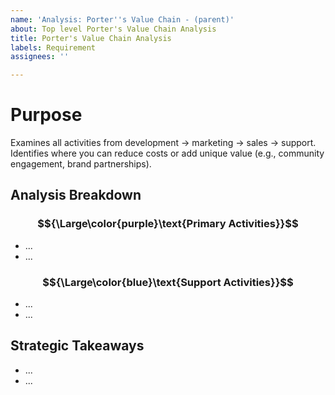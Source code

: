 ```yaml
---
name: 'Analysis: Porter''s Value Chain - (parent)'
about: Top level Porter's Value Chain Analysis
title: Porter's Value Chain Analysis
labels: Requirement
assignees: ''

---
```


# Purpose

Examines all activities from development → marketing → sales → support. Identifies where you can reduce costs or add unique value (e.g., community engagement, brand partnerships).

## Analysis Breakdown

### $${\Large\color{purple}\text{Primary Activities}}$$

* ...
* ...

### $${\Large\color{blue}\text{Support Activities}}$$

* ...
* ...

## Strategic Takeaways

* ...
* ...
